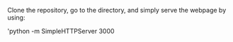 Clone the repository, go to the directory, and simply serve the webpage by using:

'python -m SimpleHTTPServer 3000

